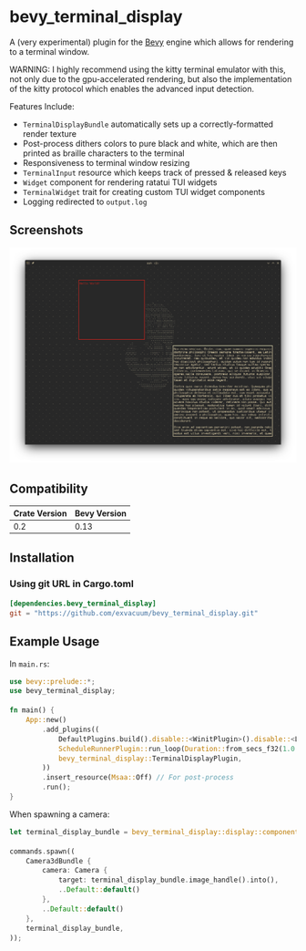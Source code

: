 # bevy_terminal_display


A (very experimental) plugin for the [Bevy](https://bevyengine.org) engine which allows for rendering to a terminal window.

WARNING: I highly recommend using the kitty terminal emulator with this, not only due to the gpu-accelerated rendering, but also the implementation of the kitty protocol which enables the advanced input detection.

Features Include:
- `TerminalDisplayBundle` automatically sets up a correctly-formatted render texture
- Post-process dithers colors to pure black and white, which are then printed as braille characters to the terminal
- Responsiveness to terminal window resizing
- `TerminalInput` resource which keeps track of pressed & released keys
- `Widget` component for rendering ratatui TUI widgets
- `TerminalWidget` trait for creating custom TUI widget components
- Logging redirected to `output.log`

## Screenshots
![](./doc/screenshot.png)
## Compatibility

| Crate Version | Bevy Version |
|---            |---           |
| 0.2           | 0.13         |

## Installation

### Using git URL in Cargo.toml
```toml
[dependencies.bevy_terminal_display]
git = "https://github.com/exvacuum/bevy_terminal_display.git"
```

## Example Usage

In `main.rs`:
```rs
use bevy::prelude::*;
use bevy_terminal_display;

fn main() {
    App::new()
        .add_plugins((
            DefaultPlugins.build().disable::<WinitPlugin>().disable::<LogPlugin>,
            ScheduleRunnerPlugin::run_loop(Duration::from_secs_f32(1.0 / 60.0)),
            bevy_terminal_display::TerminalDisplayPlugin,
        ))
        .insert_resource(Msaa::Off) // For post-process
        .run();
}
```

When spawning a camera:
```rs
let terminal_display_bundle = bevy_terminal_display::display::components::TerminalDisplayBundle::new(3, &asset_server);

commands.spawn((
    Camera3dBundle {
        camera: Camera {
            target: terminal_display_bundle.image_handle().into(),
            ..Default::default()
        },
        ..Default::default()
    },
    terminal_display_bundle,
));
```




